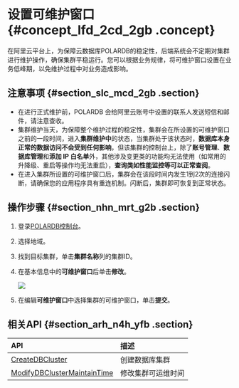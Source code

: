 # 设置可维护窗口 {#concept_lfd_2cd_2gb .concept}

在阿里云平台上，为保障云数据库POLARDB的稳定性，后端系统会不定期对集群进行维护操作，确保集群平稳运行。您可以根据业务规律，将可维护窗口设置在业务低峰期，以免维护过程中对业务造成影响。

## 注意事项 {#section_slc_mcd_2gb .section}

-   在进行正式维护前，POLARDB 会给阿里云账号中设置的联系人发送短信和邮件，请注意查收。
-   集群维护当天，为保障整个维护过程的稳定性，集群会在所设置的可维护窗口之前的一段时间，进入**集群维护中**的状态，当集群处于该状态时，**数据库本身正常的数据访问不会受到任何影响**，但该集群的控制台上，除了**账号管理**、**数据库管理**和**添加 IP 白名单**外，其他涉及变更类的功能均无法使用（如常用的升降级、重启等操作均无法重启），**查询类如性能监控等可以正常查阅**。
-   在进入集群所设置的可维护窗口后，集群会在该段时间内发生1到2次的连接闪断，请确保您的应用程序具有重连机制。闪断后，集群即可恢复到正常状态。

## 操作步骤 {#section_nhn_mrt_g2b .section}

1.  登录[POLARDB控制台](https://polardb.console.aliyun.com)。
2.  选择地域。
3.  找到目标集群，单击**集群名称**列的集群ID。
4.  在基本信息中的**可维护窗口**后单击**修改**。

    ![](http://static-aliyun-doc.oss-cn-hangzhou.aliyuncs.com/assets/img/80668/156594106634528_zh-CN.png)

5.  在编辑**可维护窗口**中选择集群的可维护窗口，单击**提交**。

## 相关API {#section_arh_n4h_yfb .section}

|API|描述|
|:--|:-|
|[CreateDBCluster](intl.zh-CN/API参考/集群管理/CreateDBCluster.md#)|创建数据库集群|
|[ModifyDBClusterMaintainTime](intl.zh-CN/API参考/集群管理/ModifyDBClusterMaintainTime.md#)|修改集群可运维时间|


